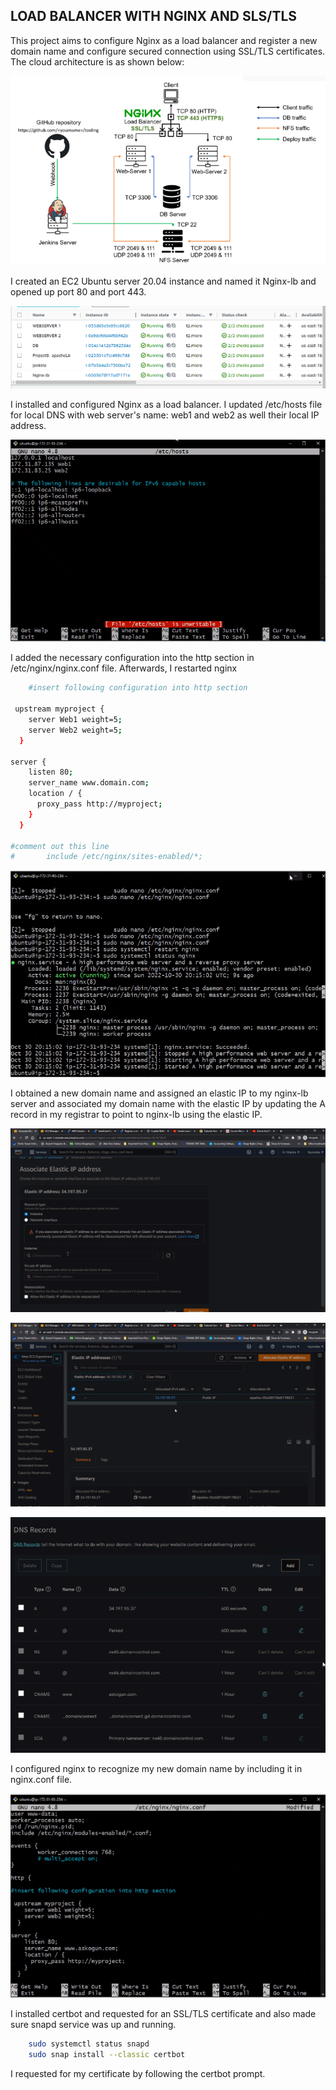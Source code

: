 ## LOAD BALANCER WITH NGINX AND SLS/TLS

This project aims to configure Nginx as a load balancer and register a new domain name and configure secured connection using SSL/TLS certificates. The cloud architecture is as shown below:

![image](images/img1.png)

I created an EC2 Ubuntu server 20.04 instance and named it Nginx-lb and opened up port 80 and port 443.

![image](images/imgy.png)

I installed and configured Nginx as a load balancer. I updated /etc/hosts file for local DNS with web server's name: web1 and web2 as well their local IP address.

![image](images/img2.png)

I added the necessary configuration into the http section in /etc/nginx/nginx.conf file. Afterwards, I restarted nginx  

```bash
    #insert following configuration into http section

 upstream myproject {
    server Web1 weight=5;
    server Web2 weight=5;
  }

server {
    listen 80;
    server_name www.domain.com;
    location / {
      proxy_pass http://myproject;
    }
  }

#comment out this line
#       include /etc/nginx/sites-enabled/*;
```
![image](images/img5.png)

I obtained a new domain name and assigned an elastic IP to my nginx-lb server and associated my domain name with the elastic IP by updating the A record in my registrar to point to nginx-lb using the elastic IP.

![image](images/img6.png)

![image](images/img7.png)

![image](images/img9.png)

I configured nginx to recognize my new domain name by including it in nginx.conf file.

![image](images/imgx.png)

I installed certbot and requested for an SSL/TLS certificate and also made sure snapd service was up and running.

```bash
    sudo systemctl status snapd
    sudo snap install --classic certbot
```

I requested for my certificate by following the certbot prompt.





















